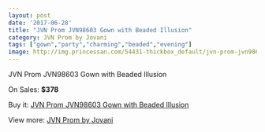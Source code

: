 ```yaml
---
layout: post
date: '2017-06-28'
title: "JVN Prom JVN98603 Gown with Beaded Illusion"
category: JVN Prom by Jovani
tags: ["gown","party","charming","beaded","evening"]
image: http://img.princessan.com/54431-thickbox_default/jvn-prom-jvn98603-gown-with-beaded-illusion.jpg
---
```

JVN Prom JVN98603 Gown with Beaded Illusion

On Sales: **$378**
<a href="https://www.princessan.com/en/jvn-prom-by-jovani/24498-jvn-prom-jvn98603-gown-with-beaded-illusion.html"><amp-img layout="responsive" width="600" height="600" src="//img.princessan.com/54431-thickbox_default/jvn-prom-jvn98603-gown-with-beaded-illusion.jpg" alt="JVN Prom JVN98603 Gown with Beaded Illusion 0" /></a>
<a href="https://www.princessan.com/en/jvn-prom-by-jovani/24498-jvn-prom-jvn98603-gown-with-beaded-illusion.html"><amp-img layout="responsive" width="600" height="600" src="//img.princessan.com/54433-thickbox_default/jvn-prom-jvn98603-gown-with-beaded-illusion.jpg" alt="JVN Prom JVN98603 Gown with Beaded Illusion 1" /></a>
<a href="https://www.princessan.com/en/jvn-prom-by-jovani/24498-jvn-prom-jvn98603-gown-with-beaded-illusion.html"><amp-img layout="responsive" width="600" height="600" src="//img.princessan.com/54432-thickbox_default/jvn-prom-jvn98603-gown-with-beaded-illusion.jpg" alt="JVN Prom JVN98603 Gown with Beaded Illusion 2" /></a>

Buy it: [JVN Prom JVN98603 Gown with Beaded Illusion](https://www.princessan.com/en/jvn-prom-by-jovani/24498-jvn-prom-jvn98603-gown-with-beaded-illusion.html "JVN Prom JVN98603 Gown with Beaded Illusion")

View more: [JVN Prom by Jovani](https://www.princessan.com/en/208-jvn-prom-by-jovani "JVN Prom by Jovani")
